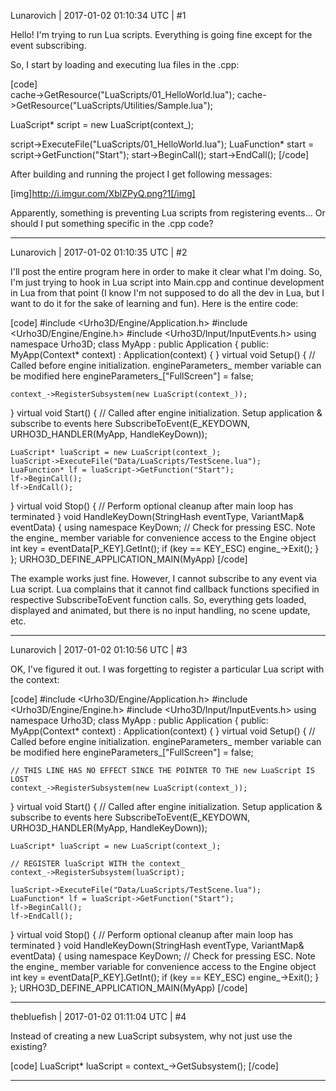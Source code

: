 Lunarovich | 2017-01-02 01:10:34 UTC | #1

Hello! I'm trying to run Lua scripts. Everything is going fine except for the event subscribing. 

So, I start by loading and executing lua files in the .cpp:

[code]    
cache->GetResource<LuaFile>("LuaScripts/01_HelloWorld.lua");
cache->GetResource<LuaFile>("LuaScripts/Utilities/Sample.lua");

LuaScript* script = new LuaScript(context_);

script->ExecuteFile("LuaScripts/01_HelloWorld.lua");
LuaFunction* start = script->GetFunction("Start");
start->BeginCall();
start->EndCall();
[/code]

After building and running the project I get following messages:

[img]http://i.imgur.com/XblZPyQ.png?1[/img]

Apparently, something is preventing Lua scripts from registering events... Or should I put something specific in the .cpp code?

-------------------------

Lunarovich | 2017-01-02 01:10:35 UTC | #2

I'll post the entire program here in order to make it clear what I'm doing. So, I'm just trying to hook in Lua script into Main.cpp and continue development in Lua from that point (I know I'm not supposed to do all the dev in Lua, but I want to do it for the sake of learning and fun). Here is the entire code:

[code]
#include <Urho3D/Engine/Application.h>
#include <Urho3D/Engine/Engine.h>
#include <Urho3D/Input/InputEvents.h>
using namespace Urho3D;
class MyApp : public Application
{
public:
  MyApp(Context* context) :
    Application(context)
  {
  }
  virtual void Setup()
  {
    // Called before engine initialization. engineParameters_ member variable can be modified here
    engineParameters_["FullScreen"] = false;

    context_->RegisterSubsystem(new LuaScript(context_));
  }
  virtual void Start()
  {
    // Called after engine initialization. Setup application & subscribe to events here
    SubscribeToEvent(E_KEYDOWN, URHO3D_HANDLER(MyApp, HandleKeyDown));

    LuaScript* luaScript = new LuaScript(context_);
    luaScript->ExecuteFile("Data/LuaScripts/TestScene.lua");
    LuaFunction* lf = luaScript->GetFunction("Start");
    lf->BeginCall();
    lf->EndCall();
  }
  virtual void Stop()
  {
    // Perform optional cleanup after main loop has terminated
  }
  void HandleKeyDown(StringHash eventType, VariantMap& eventData)
  {
    using namespace KeyDown;
    // Check for pressing ESC. Note the engine_ member variable for convenience access to the Engine object
    int key = eventData[P_KEY].GetInt();
    if (key == KEY_ESC)
      engine_->Exit();
  }
};
URHO3D_DEFINE_APPLICATION_MAIN(MyApp)
[/code]

The example works just fine. However, I cannot subscribe to any event via Lua script. Lua complains that it cannot find callback functions specified in respective SubscribeToEvent function calls. So, everything gets loaded, displayed and animated, but there is no input handling, no scene update, etc.

-------------------------

Lunarovich | 2017-01-02 01:10:56 UTC | #3

OK, I've figured it out. I was forgetting to register a particular Lua script with the context:

[code]
#include <Urho3D/Engine/Application.h>
#include <Urho3D/Engine/Engine.h>
#include <Urho3D/Input/InputEvents.h>
using namespace Urho3D;
class MyApp : public Application
{
public:
  MyApp(Context* context) :
    Application(context)
  {
  }
  virtual void Setup()
  {
    // Called before engine initialization. engineParameters_ member variable can be modified here
    engineParameters_["FullScreen"] = false;
    
    // THIS LINE HAS NO EFFECT SINCE THE POINTER TO THE new LuaScript IS LOST
    context_->RegisterSubsystem(new LuaScript(context_));
  }
  virtual void Start()
  {
    // Called after engine initialization. Setup application & subscribe to events here
    SubscribeToEvent(E_KEYDOWN, URHO3D_HANDLER(MyApp, HandleKeyDown));

    LuaScript* luaScript = new LuaScript(context_);

    // REGISTER luaScript WITH the context_
    context_->RegisterSubsystem(luaScript);

    luaScript->ExecuteFile("Data/LuaScripts/TestScene.lua");
    LuaFunction* lf = luaScript->GetFunction("Start");
    lf->BeginCall();
    lf->EndCall();
  }
  virtual void Stop()
  {
    // Perform optional cleanup after main loop has terminated
  }
  void HandleKeyDown(StringHash eventType, VariantMap& eventData)
  {
    using namespace KeyDown;
    // Check for pressing ESC. Note the engine_ member variable for convenience access to the Engine object
    int key = eventData[P_KEY].GetInt();
    if (key == KEY_ESC)
      engine_->Exit();
  }
};
URHO3D_DEFINE_APPLICATION_MAIN(MyApp)
[/code]

-------------------------

thebluefish | 2017-01-02 01:11:04 UTC | #4

Instead of creating a new LuaScript subsystem, why not just use the existing?

[code]
LuaScript* luaScript = context_->GetSubsystem<LuaScript>();
[/code]

-------------------------

